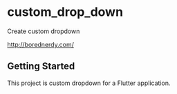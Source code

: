 # custom_drop_down

Create custom dropdown

http://borednerdy.com/


## Getting Started

This project is custom dropdown for a Flutter application.

